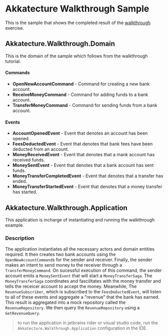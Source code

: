 # Akkatecture Walkthrough Sample

This is the sample that shows the completed result of the [walkthrough](https://akkatecture.net/docs/walkthrough-introduction) exercise.

## Akkatecture.Walkthrough.Domain

This is the domain of the sample which follows from the walkthrough tutorial.

#### Commands
* **OpenNewAccountCommand** - Command for creating a new bank account.
* **ReceiveMoneyCommand** - Command for adding funds to a bank account.
* **TransferMoneyCommand** - Command for sending funds from a bank account.

#### Events
* **AccountOpenedEvent** - Event that denotes an account has been opened.
* **FeesDeductedEvent** - Event that denotes that bank fees have been deducted from an account.
* **MoneyReceivedEvent** - Event that denotes that a mank account has received funds.
* **MoneySentEvent** - Event that denotes that a bank account has sent funds.
* **MoneyTransferCompletedEvent** - Event that denotes that a transfer has ended.
* **MoneyTransferStartedEvent** - Event that denotes that a money transfer has started.

## Akkatecture.Walkthrough.Application

This application is incharge of instantiating and running the walkthrough example.

### Description

The application instantiates all the necessary actors and domain entities required. It then creates two  bank accounts using the 
`OpenNewAccountCommand`s for the sender and receiver. Finally, the sender makes an intent to send money to the receiver through a 
`TransferMoneyCommand`. On sucessful execution of this command, the sender account emits a `MoneySentEvent` that will start a `MoneyTransferSaga`.
The `MoneyTransferSaga` coordinates and fascilitates with the money transfer and tells the receicer account to accept the money. Meanwhile,
The `RevenueSubscriber`, which is subscribed to the `FeesDeductedEvent`, will listen to all of these events and aggregate a "revenue" that the bank has earned.
This result is aggregated into a mock repository called the `RevenueRepository`. We then query the `RevenueRepository` using a `GetRevenueQuery`.

> to run the application in jetbrains rider or visual studio code, run the `Akkatecture.Walkthrough.Application` configuration in the IDE.